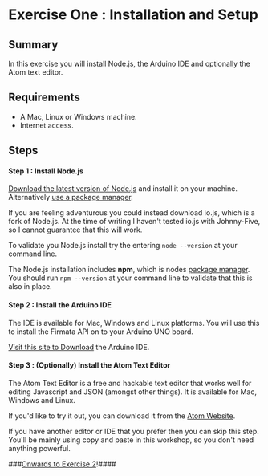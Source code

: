 # Exercise One : Installation and Setup #

## Summary ##

In this exercise you will install Node.js, the Arduino IDE and optionally the Atom text editor.

## Requirements ##

* A Mac, Linux or Windows machine.
* Internet access.

## Steps ##

#### Step 1 : Install Node.js ####

[Download the latest version of Node.js](https://nodejs.org) and install it on your machine.  Alternatively [use a package manager](https://github.com/joyent/node/wiki/Installing-Node.js-via-package-manager).

If you are feeling adventurous you could instead download io.js, which is a fork of Node.js.  At the time of writing I haven't tested io.js with Johnny-Five, so I cannot guarantee that this will work.

To validate you Node.js install try the entering `node --version` at your command line. 

The Node.js installation includes **npm**, which is nodes [package manager](https://en.wikipedia.org/wiki/Package_manager).  You should run `npm --version` at your command line to validate that this is also in place.

#### Step 2 : Install the Arduino IDE ####

The IDE is available for Mac, Windows and Linux platforms.  You will use this to install the
Firmata API on to your Arduino UNO board.

[Visit this site to Download](http://arduino.cc/en/main/software) the Arduino IDE.

#### Step 3 : (Optionally) Install the Atom Text Editor ####

The Atom Text Editor is a free and hackable text editor that works well for editing Javascript and JSON (amongst other things).  It is available for Mac, Windows and Linux.

If you'd like to try it out, you can download it from the [Atom Website](https://atom.io).

If you have another editor or IDE that you prefer then you can skip this step.  You'll be mainly using copy and paste in this workshop, so you don't need anything powerful.

###[Onwards to Exercise 2]()!####
